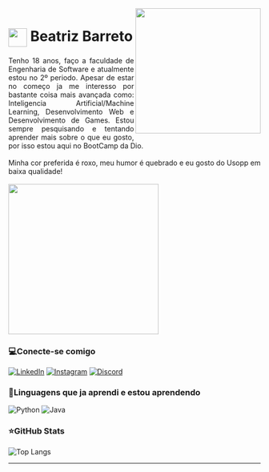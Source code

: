 <!-- Imagem da direita -->
<img align="right" alt="" height="250" src="https://i.imgur.com/6WIYpQI.png" >

<!-- Imagem menor ao lado do nome -->
<h1>
    <a href="https://github.com/whosbea">
     <img align="center" width="37px" src="https://img.icons8.com/?size=512&id=w8vzomb1oP2W&format=png"></a><span> Beatriz Barreto</span>
</h1>

 <!-- Bio -->
<p align="justify">Tenho 18 anos, faço a faculdade de Engenharia de Software e atualmente estou no 2º periodo. Apesar de estar no começo ja me interesso por bastante coisa mais avançada como: Inteligencia Artificial/Machine Learning, Desenvolvimento Web e Desenvolvimento de Games. Estou sempre pesquisando e tentando aprender mais sobre o que eu gosto, por isso estou aqui no BootCamp da Dio.
<br><br>
Minha cor preferida é roxo, meu humor é quebrado e eu gosto do Usopp em baixa qualidade!
<br><br>
<img align="center" width="300" src="https://media.tenor.com/QT7Mjcj36akAAAAd/usopp-coffe-usopp.gif">




### 💻Conecte-se comigo
[![LinkedIn](https://img.shields.io/badge/-LinkedIn-000?style=for-the-badge&logo=linkedin&logoColor=FF00F6&color:FFF)](https://www.linkedin.com/in/beatriz-barreto-8b0076261/) [![Instagram](https://img.shields.io/badge/-instagram-000?style=for-the-badge&logo=instagram&logoColor=FF00F6&color:FFF)](https://www.instagram.com/whosbea3/) [![Discord](https://img.shields.io/badge/-Discord-000?style=for-the-badge&logo=Discord&logoColor=FF00F6&color:FFF)](https://discord.com/invite/h892wggshP)


### 📄Linguagens que ja aprendi e estou aprendendo
![Python](https://img.shields.io/badge/Python-000?style=for-the-badge&logo=python) ![Java](https://img.shields.io/badge/Java-000?style=for-the-badge&logo=java)


### ⭐GitHub Stats
![Top Langs](https://github-readme-stats-git-masterrstaa-rickstaa.vercel.app/api/top-langs/?username=whosbea&line_height=20&card_width=290&layout=compact&hide_title=false&count_private=true&langs_count=4&show_icons=true&title_color=FF00F6&hide=html,css&bg_color=000&text_color=8B8B8B&border_radius=3&border_color=561760&count_private=true)




---
